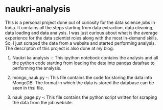 # naukri-analysis
This is a personal project done out of curiosity for the data science jobs in India. It contains all the steps starting from data extraction, data cleaning, data loading and data analysis. I was just curious about what is the average experience for the data scientist roles along with the most in-demand skills. So, I just scraped the data from a website and started performing analysis. The descripton of this project is also done at my blog.

1. Naukri ka analysis -: This ipython notebook contains the analysis and all the python code starting from loading the data into pandas datafrae to performing the analysis.

2. mongo_nauk.py -: This file contains the code for storing the data into MongoDB. The format in which the data is stored the database can be seen in thsi file. 

3. nauk_page.py -: This file contains the python script written for scraping the data from the job website. 
